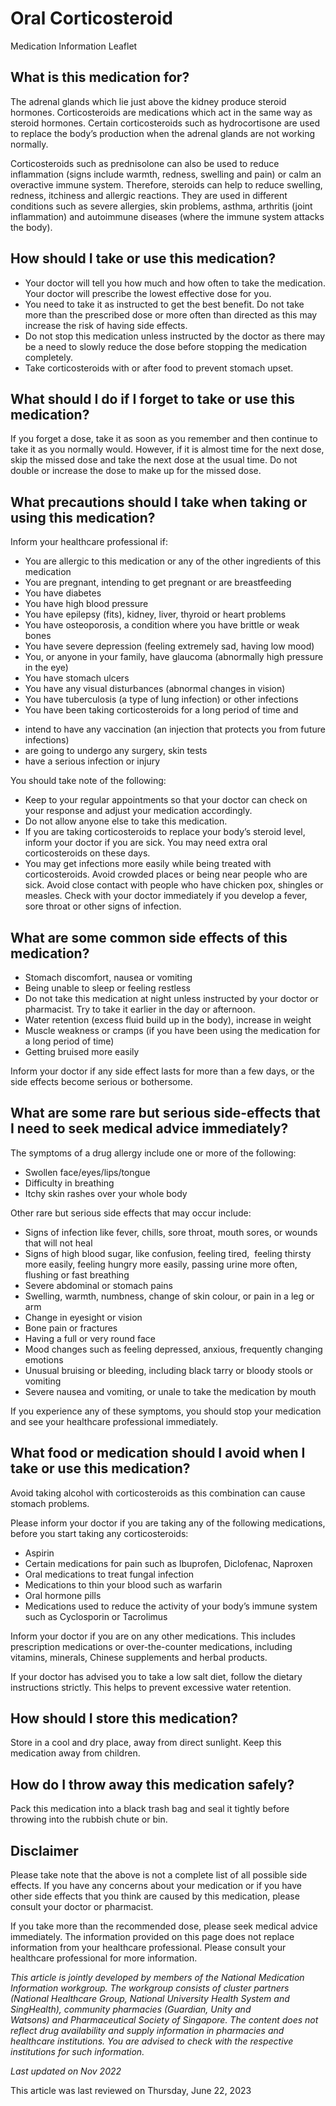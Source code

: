 # Oral Corticosteroid

Medication Information Leaflet

What is this medication for?
----------------------------

The adrenal glands which lie just above the kidney produce steroid hormones. Corticosteroids are medications which act in the same way as steroid hormones. Certain corticosteroids such as hydrocortisone are used to replace the body’s production when the adrenal glands are not working normally.

Corticosteroids such as prednisolone can also be used to reduce inflammation (signs include warmth, redness, swelling and pain) or calm an overactive immune system. Therefore, steroids can help to reduce swelling, redness, itchiness and allergic reactions. They are used in different conditions such as severe allergies, skin problems, asthma, arthritis (joint inflammation) and autoimmune diseases (where the immune system attacks the body).

How should I take or use this medication?
-----------------------------------------

* Your doctor will tell you how much and how often to take the medication. Your doctor will prescribe the lowest effective dose for you.
* You need to take it as instructed to get the best benefit. Do not take more than the prescribed dose or more often than directed as this may increase the risk of having side effects.
* Do not stop this medication unless instructed by the doctor as there may be a need to slowly reduce the dose before stopping the medication completely.
* Take corticosteroids with or after food to prevent stomach upset.

What should I do if I forget to take or use this medication?
------------------------------------------------------------

If you forget a dose, take it as soon as you remember and then continue to take it as you normally would. However, if it is almost time for the next dose, skip the missed dose and take the next dose at the usual time. Do not double or increase the dose to make up for the missed dose.

What precautions should I take when taking or using this medication?
--------------------------------------------------------------------

Inform your healthcare professional if:

* You are allergic to this medication or any of the other ingredients of this medication
* You are pregnant, intending to get pregnant or are breastfeeding
* You have diabetes
* You have high blood pressure
* You have epilepsy (fits), kidney, liver, thyroid or heart problems
* You have osteoporosis, a condition where you have brittle or weak bones
* You have severe depression (feeling extremely sad, having low mood)
* You, or anyone in your family, have glaucoma (abnormally high pressure in the eye)
* You have stomach ulcers
* You have any visual disturbances (abnormal changes in vision)
* You have tuberculosis (a type of lung infection) or other infections
* You have been taking corticosteroids for a long period of time and

+ intend to have any vaccination (an injection that protects you from future infections)
+ are going to undergo any surgery, skin tests
+ have a serious infection or injury

You should take note of the following:

* Keep to your regular appointments so that your doctor can check on your response and adjust your medication accordingly.
* Do not allow anyone else to take this medication.
* If you are taking corticosteroids to replace your body’s steroid level, inform your doctor if you are sick. You may need extra oral corticosteroids on these days.
* You may get infections more easily while being treated with corticosteroids. Avoid crowded places or being near people who are sick. Avoid close contact with people who have chicken pox, shingles or measles. Check with your doctor immediately if you develop a fever, sore throat or other signs of infection.

What are some common side effects of this medication?
-----------------------------------------------------

* Stomach discomfort, nausea or vomiting
* Being unable to sleep or feeling restless
* Do not take this medication at night unless instructed by your doctor or pharmacist. Try to take it earlier in the day or afternoon.
* Water retention (excess fluid build up in the body), increase in weight
* Muscle weakness or cramps (if you have been using the medication for a long period of time)
* Getting bruised more easily

Inform your doctor if any side effect lasts for more than a few days, or the side effects become serious or bothersome.

What are some rare but serious side-effects that I need to seek medical advice immediately?
-------------------------------------------------------------------------------------------

The symptoms of a drug allergy include one or more of the following:

* Swollen face/eyes/lips/tongue
* Difficulty in breathing
* Itchy skin rashes over your whole body

Other rare but serious side effects that may occur include:

* Signs of infection like fever, chills, sore throat, mouth sores, or wounds that will not heal
* Signs of high blood sugar, like confusion, feeling tired,  feeling thirsty more easily, feeling hungry more easily, passing urine more often, flushing or fast breathing
* Severe abdominal or stomach pains
* Swelling, warmth, numbness, change of skin colour, or pain in a leg or arm
* Change in eyesight or vision
* Bone pain or fractures
* Having a full or very round face
* Mood changes such as feeling depressed, anxious, frequently changing emotions
* Unusual bruising or bleeding, including black tarry or bloody stools or vomiting
* Severe nausea and vomiting, or unale to take the medication by mouth

If you experience any of these symptoms, you should stop your medication and see your healthcare professional immediately.

What food or medication should I avoid when I take or use this medication?
--------------------------------------------------------------------------

Avoid taking alcohol with corticosteroids as this combination can cause stomach problems.

Please inform your doctor if you are taking any of the following medications, before you start taking any corticosteroids:

* Aspirin
* Certain medications for pain such as Ibuprofen, Diclofenac, Naproxen
* Oral medications to treat fungal infection
* Medications to thin your blood such as warfarin
* Oral hormone pills
* Medications used to reduce the activity of your body’s immune system such as Cyclosporin or Tacrolimus

Inform your doctor if you are on any other medications. This includes prescription medications or over-the-counter medications, including vitamins, minerals, Chinese supplements and herbal products.

If your doctor has advised you to take a low salt diet, follow the dietary instructions strictly. This helps to prevent excessive water retention.

How should I store this medication?
-----------------------------------

Store in a cool and dry place, away from direct sunlight. Keep this medication away from children.

How do I throw away this medication safely?
-------------------------------------------

Pack this medication into a black trash bag and seal it tightly before throwing into the rubbish chute or bin.

Disclaimer
----------

  

Please take note that the above is not a complete list of all possible side effects. If you have any concerns about your medication or if you have other side effects that you think are caused by this medication, please consult your doctor or pharmacist.

If you take more than the recommended dose, please seek medical advice immediately. The information provided on this page does not replace information from your healthcare professional. Please consult your healthcare professional for more information.

*This article is jointly developed by members of the National Medication Information workgroup. The workgroup consists of cluster partners (National Healthcare Group, National University Health System and SingHealth), community pharmacies (Guardian, Unity and Watsons) and Pharmaceutical Society of Singapore. The content does not reflect drug availability and supply information in pharmacies and healthcare institutions. You are advised to check with the respective institutions for such information.*

*Last updated on Nov 2022*

This article was last reviewed on
Thursday, June 22, 2023